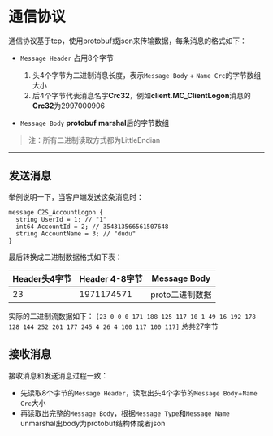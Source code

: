 # 通信协议

通信协议基于tcp，使用protobuf或json来传输数据，每条消息的格式如下：

- `Message Header` 占用8个字节
	1. 头4个字节为二进制消息长度，表示`Message Body` + `Name Crc`的字节数组大小
	2. 后4个字节代表消息名字**Crc32**，例如**client.MC_ClientLogon**消息的**Crc32**为2997000906
	

- `Message Body` **protobuf** **marshal**后的字节数组
>注：所有二进制读取方式都为LittleEndian

---------


## 发送消息
举例说明一下，当客户端发送这条消息时：

```
message C2S_AccountLogon {
  string UserId = 1; // "1"
  int64 AccountId = 2; // 354313566561507648
  string AccountName = 3; // "dudu"
}
```

最后转换成二进制数据格式如下表：

| Header头4字节 | Header 4-8字节 |  Message Body |
| -- | -- | -- |
| 23 | 1971174571 | proto二进制数据 |

实际的二进制流数据如下：
`[23 0 0 0 171 188 125 117 10 1 49 16 192 178 128 144 252 201 177 245 4 26 4 100 117 100 117]` 总共27字节

## 接收消息
接收消息和发送消息过程一致：
- 先读取8个字节的`Message Header`，读取出头4个字节的`Message Body`+`Name Crc`大小
- 再读取出完整的`Message Body`，根据`Message Type`和`Message Name` unmarshal出body为protobuf结构体或者json
